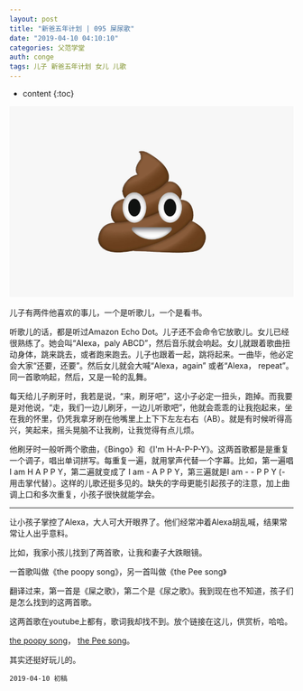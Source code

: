 ```yaml
---
layout: post
title: "新爸五年计划 | 095 屎尿歌"
date: "2019-04-10 04:10:10"
categories: 父范学堂
auth: conge
tags: 儿子 新爸五年计划 女儿 儿歌
---
```

* content
{:toc}

![ ](/assets/images/父范学堂/118382-49b973bc58d22493.png)

儿子有两件他喜欢的事儿，一个是听歌儿，一个是看书。

听歌儿的话，都是听过Amazon Echo Dot。儿子还不会命令它放歌儿。女儿已经很熟练了。她会叫“Alexa，paly ABCD”，然后音乐就会响起。女儿就跟着歌曲扭动身体，跳来跳去，或者跑来跑去。儿子也跟着一起，跳将起来。一曲毕，他必定会大家“还要，还要”。然后女儿就会大喊“Alexa，again” 或者“Alexa， repeat”。同一首歌响起，然后，又是一轮的乱舞。




每天给儿子刷牙时，我若是说，“来，刷牙吧”，这小子必定一扭头，跑掉。而我要是对他说，“走，我们一边儿刷牙，一边儿听歌吧”，他就会乖乖的让我抱起来，坐在我的怀里，仍凭我拿牙刷在他嘴里上上下下左左右右（AB）。就是有时候听得高兴，笑起来，摇头晃脑不让我刷，让我觉得有点儿烦。

他刷牙时一般听两个歌曲，《Bingo》和《I'm H-A-P-P-Y》。这两首歌都是是重复一个调子，唱出单词拼写。每重复一遍，就用掌声代替一个字幕。比如，第一遍唱 I am H A P P Y，第二遍就变成了  I am - A P P Y，第三遍就是I am - - P P Y (- 用击掌代替）。这样的儿歌还挺多见的。缺失的字母更能引起孩子的注意，加上曲调上口和多次重复，小孩子很快就能学会。

---------

让小孩子掌控了Alexa，大人可大开眼界了。他们经常冲着Alexa胡乱喊，结果常常让人出乎意料。

比如，我家小孩儿找到了两首歌，让我和妻子大跌眼镜。

一首歌叫做《the poopy song》，另一首叫做《the Pee song》

翻译过来，第一首是《屎之歌》，第二个是《尿之歌》。我到现在也不知道，孩子们是怎么找到的这两首歌。

这两首歌在youtube上都有，歌词我却找不到。放个链接在这儿，供赏析，哈哈。

[the poopy song](https://www.youtube.com/watch?v=tDSkDav7jE8)， [the Pee song](https://www.youtube.com/watch?v=RR6ZoFaY3a8)。

其实还挺好玩儿的。

```
2019-04-10 初稿
```
